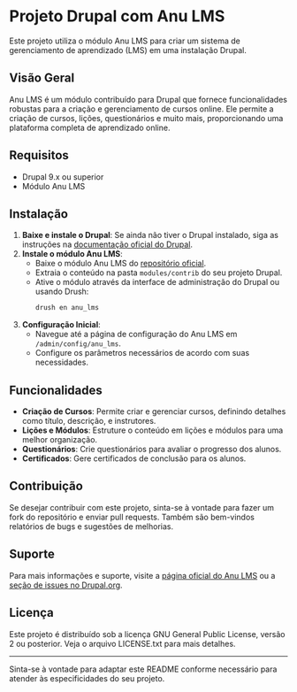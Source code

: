 # Projeto Drupal com Anu LMS

Este projeto utiliza o módulo Anu LMS para criar um sistema de gerenciamento de aprendizado (LMS) em uma instalação Drupal.

## Visão Geral

Anu LMS é um módulo contribuído para Drupal que fornece funcionalidades robustas para a criação e gerenciamento de cursos online. Ele permite a criação de cursos, lições, questionários e muito mais, proporcionando uma plataforma completa de aprendizado online.

## Requisitos

- Drupal 9.x ou superior
- Módulo Anu LMS

## Instalação

1. **Baixe e instale o Drupal**: Se ainda não tiver o Drupal instalado, siga as instruções na [documentação oficial do Drupal](https://www.drupal.org/docs/installing-drupal).
2. **Instale o módulo Anu LMS**:
    - Baixe o módulo Anu LMS do [repositório oficial](https://www.drupal.org/project/anu_lms).
    - Extraia o conteúdo na pasta `modules/contrib` do seu projeto Drupal.
    - Ative o módulo através da interface de administração do Drupal ou usando Drush:
      ```bash
      drush en anu_lms
      ```
3. **Configuração Inicial**:
    - Navegue até a página de configuração do Anu LMS em `/admin/config/anu_lms`.
    - Configure os parâmetros necessários de acordo com suas necessidades.

## Funcionalidades

- **Criação de Cursos**: Permite criar e gerenciar cursos, definindo detalhes como título, descrição, e instrutores.
- **Lições e Módulos**: Estruture o conteúdo em lições e módulos para uma melhor organização.
- **Questionários**: Crie questionários para avaliar o progresso dos alunos.
- **Certificados**: Gere certificados de conclusão para os alunos.

## Contribuição

Se desejar contribuir com este projeto, sinta-se à vontade para fazer um fork do repositório e enviar pull requests. Também são bem-vindos relatórios de bugs e sugestões de melhorias.

## Suporte

Para mais informações e suporte, visite a [página oficial do Anu LMS](https://www.drupal.org/docs/contributed-modules/anu-lms) ou a [seção de issues no Drupal.org](https://www.drupal.org/project/issues/anu_lms).

## Licença

Este projeto é distribuído sob a licença GNU General Public License, versão 2 ou posterior. Veja o arquivo LICENSE.txt para mais detalhes.

---

Sinta-se à vontade para adaptar este README conforme necessário para atender às especificidades do seu projeto.